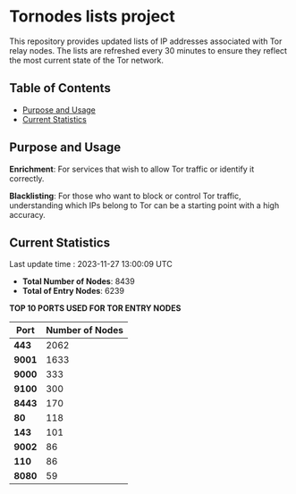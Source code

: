 # Tornodes lists project

This repository provides updated lists of IP addresses associated with Tor relay nodes. The lists are refreshed every 30 minutes to ensure they reflect the most current state of the Tor network.

## Table of Contents

- [Purpose and Usage](#purpose-and-usage)
- [Current Statistics](#current-statistics)


## Purpose and Usage

**Enrichment**: For services that wish to allow Tor traffic or identify it correctly.

**Blacklisting**: For those who want to block or control Tor traffic, understanding which IPs belong to Tor can be a starting point with a high accuracy.

## Current Statistics

Last update time : 2023-11-27 13:00:09 UTC

- **Total Number of Nodes**: 8439
- **Total of Entry Nodes**: 6239

**TOP 10 PORTS USED FOR TOR ENTRY NODES**

| **Port** | **Number of Nodes** |
|------|-----------------|
| **443**   | 2062  |
| **9001**   | 1633  |
| **9000**   | 333  |
| **9100**   | 300  |
| **8443**   | 170  |
| **80**   | 118  |
| **143**   | 101  |
| **9002**   | 86  |
| **110**   | 86  |
| **8080**   | 59  |

